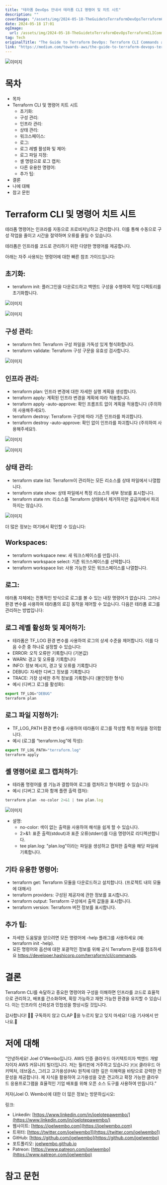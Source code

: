```yaml
---
title: "테라폼 DevOps 안내서 테라폼 CLI 명령어 및 치트 시트"
description: ""
coverImage: "/assets/img/2024-05-18-TheGuidetoTerraformDevOpsTerraformCLICommandsandCheatSheet_0.png"
date: 2024-05-18 17:01
ogImage:
  url: /assets/img/2024-05-18-TheGuidetoTerraformDevOpsTerraformCLICommandsandCheatSheet_0.png
tag: Tech
originalTitle: "The Guide to Terraform DevOps: Terraform CLI Commands and Cheat Sheet"
link: "https://medium.com/towards-aws/the-guide-to-terraform-devops-terraform-cli-commands-and-cheat-sheet-581a5b029b53"
---
```


![이미지](/assets/img/2024-05-18-TheGuidetoTerraformDevOpsTerraformCLICommandsandCheatSheet_0.png)

# 목차

- 목차
- Terraform CLI 및 명령어 치트 시트
  - 초기화:
  - 구성 관리:
  - 인프라 관리:
  - 상태 관리:
  - 워크스페이스:
  - 로그:
  - 로그 레벨 활성화 및 제어:
  - 로그 파일 지정:
  - 셸 명령으로 로그 캡처:
  - 다른 유용한 명령어:
  - 추가 팁:
- 결론
- 나에 대해
- 참고 문헌

# Terraform CLI 및 명령어 치트 시트

<div class="content-ad"></div>

테라폼 명령어는 인프라를 자동으로 프로비저닝하고 관리합니다. 이를 통해 수동으로 구성 작업을 줄이고 시간을 절약하며 오류를 줄일 수 있습니다.

테라폼은 인프라를 코드로 관리하기 위한 다양한 명령어를 제공합니다.

아래는 자주 사용되는 명령어에 대한 빠른 참조 가이드입니다:

<div class="content-ad"></div>

## 초기화:

- terraform init: 플러그인을 다운로드하고 백엔드 구성을 수행하여 작업 디렉토리를 초기화합니다.

![이미지](/assets/img/2024-05-18-TheGuidetoTerraformDevOpsTerraformCLICommandsandCheatSheet_2.png)

![이미지](/assets/img/2024-05-18-TheGuidetoTerraformDevOpsTerraformCLICommandsandCheatSheet_3.png)

<div class="content-ad"></div>

## 구성 관리:

- terraform fmt: Terraform 구성 파일을 가독성 있게 형식화합니다.
- terraform validate: Terraform 구성 구문을 유효성 검사합니다.

![이미지](/assets/img/2024-05-18-TheGuidetoTerraformDevOpsTerraformCLICommandsandCheatSheet_4.png)

## 인프라 관리:

<div class="content-ad"></div>

- terraform plan: 인프라 변경에 대한 자세한 실행 계획을 생성합니다.
- terraform apply: 계획된 인프라 변경을 계획에 따라 적용합니다.
- terraform apply -auto-approve: 확인 프롬프트 없이 계획을 적용합니다 (주의하여 사용해주세요!).
- terraform destroy: Terraform 구성에 따라 기존 인프라를 파괴합니다.
- terraform destroy -auto-approve: 확인 없이 인프라를 파괴합니다 (주의하여 사용해주세요!).

![이미지](/assets/img/2024-05-18-TheGuidetoTerraformDevOpsTerraformCLICommandsandCheatSheet_5.png)

![이미지](/assets/img/2024-05-18-TheGuidetoTerraformDevOpsTerraformCLICommandsandCheatSheet_6.png)

## 상태 관리:

<div class="content-ad"></div>

- terraform state list: Terraform이 관리하는 모든 리소스를 상태 파일에서 나열합니다.
- terraform state show: 상태 파일에서 특정 리소스의 세부 정보를 표시합니다.
- terraform state rm: 리소스를 Terraform 상태에서 제거하지만 공급자에서 파괴하지는 않습니다.

![이미지](/assets/img/2024-05-18-TheGuidetoTerraformDevOpsTerraformCLICommandsandCheatSheet_7.png)

더 많은 정보는 여기에서 확인할 수 있습니다:

## Workspaces:

<div class="content-ad"></div>

- terraform workspace new: 새 워크스페이스를 만듭니다.
- terraform workspace select: 기존 워크스페이스를 선택합니다.
- terraform workspace list: 사용 가능한 모든 워크스페이스를 나열합니다.

## 로그:

테라폼 자체에는 전통적인 방식으로 로그를 볼 수 있는 내장 명령어가 없습니다. 그러나 환경 변수를 사용하여 테라폼의 로깅 동작을 제어할 수 있습니다. 다음은 테라폼 로그를 관리하는 방법입니다:

## 로그 레벨 활성화 및 제어하기:

<div class="content-ad"></div>

- 테라폼은 TF_LOG 환경 변수를 사용하여 로그의 상세 수준을 제어합니다. 이를 다음 수준 중 하나로 설정할 수 있습니다:
- ERROR: 오직 오류만 기록합니다 (기본값)
- WARN: 경고 및 오류를 기록합니다
- INFO: 정보 메시지, 경고 및 오류를 기록합니다
- DEBUG: 자세한 디버그 정보를 기록합니다
- TRACE: 가장 상세한 추적 정보를 기록합니다 (불안정한 형식)
- 예시 (디버그 로그를 활성화):

```js
export TF_LOG="DEBUG"
terraform plan
```

## 로그 파일 지정하기:

- TF_LOG_PATH 환경 변수를 사용하여 테라폼이 로그를 작성할 특정 파일을 정의합니다.
- 예시 (로그를 “terraform.log”에 작성):

<div class="content-ad"></div>

```js
export TF_LOG_PATH="terraform.log"
terraform apply
```

## 셸 명령어로 로그 캡처하기:

- 테라폼 명령어를 셸 기능과 결합하여 로그를 캡처하고 형식화할 수 있습니다:
- 예시 (디버그 로그와 함께 플랜 출력 캡처):

```js
terraform plan -no-color 2>&1 | tee plan.log
```

<div class="content-ad"></div>

![이미지](/assets/img/2024-05-18-TheGuidetoTerraformDevOpsTerraformCLICommandsandCheatSheet_8.png)

- 설명:
  - no-color: 색이 없는 출력을 사용하여 해석을 쉽게 할 수 있습니다.
  - 2>&1: 표준 출력(stdout)과 표준 오류(stderr)를 다음 명령어로 리디렉션합니다.
  - tee plan.log: "plan.log"이라는 파일을 생성하고 캡처한 출력을 해당 파일에 기록합니다.

## 기타 유용한 명령어:

- terraform get: Terraform 모듈을 다운로드하고 설치합니다. (프로젝트 내의 모듈에 대해서)
- terraform providers: 구성된 제공자에 관한 정보를 표시합니다.
- terraform output: Terraform 구성에서 출력 값들을 표시합니다.
- terraform version: Terraform 버전 정보를 표시합니다.

<div class="content-ad"></div>

## 추가 팁:

- 자세한 도움말을 얻으려면 모든 명령어에 -help 플래그를 사용하세요 (예: terraform init -help).
- 모든 명령어와 옵션에 대한 포괄적인 정보를 위해 공식 Terraform 문서를 참조하세요 https://developer.hashicorp.com/terraform/cli/commands.

# 결론

Terraform CLI를 숙달하고 중요한 명령어와 구성을 이해하면 인프라를 코드로 효율적으로 관리하고, 배포를 간소화하며, 확장 가능하고 재현 가능한 환경을 유지할 수 있습니다. 이는 인프라의 신뢰성과 민첩성을 향상시킬 것입니다.

<div class="content-ad"></div>

감사합니다! 🙌🏻 구독하지 않고 CLAP 👏을 누르지 말고 잊지 마세요! 다음 기사에서 만나요.🤘

# 저에 대해

“안녕하세요! Joel O’Wembo입니다. AWS 인증 클라우드 아키텍트이자 백엔드 개발자이자 AWS 커뮤니티 빌더입니다. 저는 필리핀에 거주하고 있습니다 🇵🇭 클라우드 아키텍처, 데브옵스, 그리고 고가용성(HA) 원칙에 대한 깊은 이해력을 바탕으로 강력한 전문성을 제공합니다. 제 지식을 활용하여 고가용성을 갖춘 견고하고 확장 가능한 클라우드 응용프로그램을 효율적인 기업 배포를 위해 오픈 소스 도구를 사용하여 만듭니다.”

저자(Joel O. Wembo)에 대한 더 많은 정보는 방문하십시오:

<div class="content-ad"></div>

링크:

- Linkedin: [https://www.linkedin.com/in/joelotepawembo/](https://www.linkedin.com/in/joelotepawembo/)
- 웹사이트: [https://joelwembo.com](https://joelwembo.com)
- 트위터: [https://twitter.com/joelwembo1](https://twitter.com/joelwembo1)
- GitHub: [https://github.com/joelwembo](https://github.com/joelwembo)
- 포트폴리오: [joelwembo.github.io](joelwembo.github.io)
- Patreon: [https://www.patreon.com/joelwembo](https://www.patreon.com/joelwembo)

# 참고 문헌

